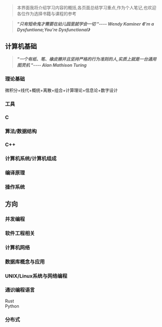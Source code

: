 >本界面我将介绍学习内容的概括,各页面总结学习重点,作为个人笔记,也欢迎各位作为选择书籍与课程的参考

>___"只有短命鬼才需要在幼儿园里就学会一切 "---- Wendy Kaminer 《I'm a Dysfuntiona;You're Dysfunctional》___

## 计算机基础

>___"一个有纸、笔、橡皮擦并且坚持严格的行为准则的人,实质上就是一台通用图灵机 "---- Alan Mathison Turing___

### 理论基础
微积分+线代+概统+离散+组合+计算理论+信息论+数字设计

### 工具

### C

### 算法/数据结构

### C++

### 计算机系统/计算机组成

### 编译原理

### 操作系统


## 方向

### 并发编程

### 软件工程相关

### 计算机网络

### 数据库概念与应用

### UNIX/Linux系统与网络编程

### 通识编程语言

Rust  
Python   

### 分布式
